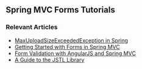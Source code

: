 ## Spring MVC Forms Tutorials

### Relevant Articles
- [MaxUploadSizeExceededException in Spring](https://www.baeldung.com/spring-maxuploadsizeexceeded)
- [Getting Started with Forms in Spring MVC](https://www.baeldung.com/spring-mvc-form-tutorial)
- [Form Validation with AngularJS and Spring MVC](https://www.baeldung.com/validation-angularjs-spring-mvc)
- [A Guide to the JSTL Library](https://www.baeldung.com/jstl)
